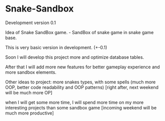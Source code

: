 # Snake-Sandbox
Development version 0.1

Idea of Snake SandBox game. - SandBox of snake game in snake game base.

This is very basic version in development. (+-0.1)

Soon I will develop this project more and optimize database tables. 

After that I will add more new features for better gameplay experience and more sandbox elements.

Other ideas to project: more snakes types, with some spells (much more OOP, better code readability and OOP patterns) [right after, next weekend will be much more OP]

when I will get some more time, I will spend more time on my more interesting projects than some sandbox game [incoming weekend will be much more productive]

